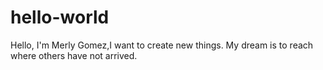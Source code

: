 # hello-world
Hello, I'm Merly Gomez,I want to create new things.
My dream is to reach where others have not arrived.
